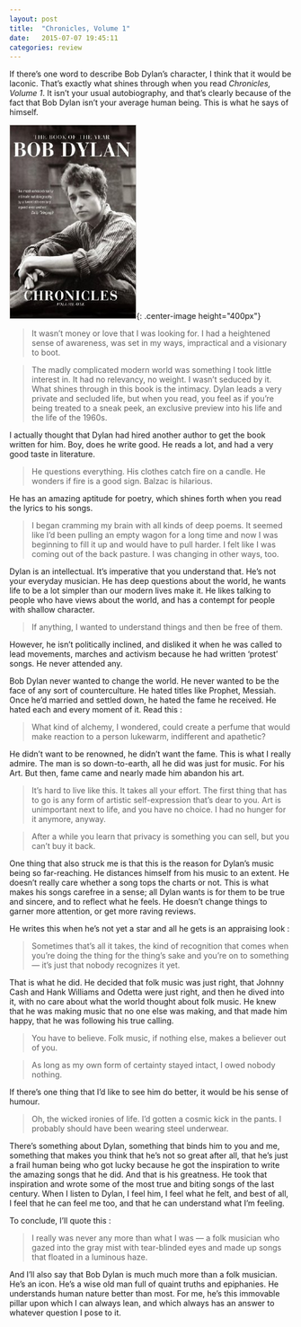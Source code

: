 ```yaml
---
layout: post
title:  "Chronicles, Volume 1"
date:   2015-07-07 19:45:11
categories: review
---
```



If there’s one word to describe Bob Dylan’s character, I think that it would be laconic. That’s exactly what shines through when you read _Chronicles, Volume 1_. It isn’t your usual autobiography, and that’s clearly because of the fact that Bob Dylan isn’t your average human being. This is what he says of himself.

![My helpfl](/assets/chronicles.jpg){: .center-image height="400px"}

> It wasn’t money or love that I was looking for. I had a heightened sense of awareness, was set in my ways, impractical and a visionary to boot.

> The madly complicated modern world was something I took little interest in. It had no relevancy, no weight. I wasn’t seduced by it.
What shines through in this book is the intimacy. Dylan leads a very private and secluded life, but when you read, you feel as if you’re being treated to a sneak peek, an exclusive preview into his life and the life of the 1960s.

I actually thought that Dylan had hired another author to get the book written for him. Boy, does he write good. He reads a lot, and had a very good taste in literature.

> He questions everything. His clothes catch fire on a candle. He wonders if fire is a good sign. Balzac is hilarious.

He has an amazing aptitude for poetry, which shines forth when you read the lyrics to his songs.

> I began cramming my brain with all kinds of deep poems. It seemed like I’d been pulling an empty wagon for a long time and now I was beginning to fill it up and would have to pull harder. I felt like I was coming out of the back pasture. I was changing in other ways, too.

Dylan is an intellectual. It’s imperative that you understand that. He’s not your everyday musician. He has deep questions about the world, he wants life to be a lot simpler than our modern lives make it. He likes talking to people who have views about the world, and has a contempt for people with shallow character.

> If anything, I wanted to understand things and then be free of them.

 However, he isn’t politically inclined, and disliked it when he was called to lead movements, marches and activism because he had written ‘protest’ songs. He never attended any.

Bob Dylan never wanted to change the world. He never wanted to be the face of any sort of counterculture. He hated titles like Prophet, Messiah. Once he’d married and settled down, he hated the fame he received. He hated each and every moment of it. Read this :

> What kind of alchemy, I wondered, could create a perfume that would make reaction to a person lukewarm, indifferent and apathetic?

He didn’t want to be renowned, he didn’t want the fame. This is what I really admire. The man is so down-to-earth, all he did was just for music. For his Art. But then, fame came and nearly made him abandon his art.

> It’s hard to live like this. It takes all your effort. The first thing that has to go is any form of artistic self-expression that’s dear to you. Art is unimportant next to life, and you have no choice. I had no hunger for it anymore, anyway.

> After a while you learn that privacy is something you can sell, but you can’t buy it back.

One thing that also struck me is that this is the reason for Dylan’s music being so far-reaching. He distances himself from his music to an extent. He doesn’t really care whether a song tops the charts or not. This is what makes his songs carefree in a sense; all Dylan wants is for them to be true and sincere, and to reflect what he feels. He doesn’t change things to garner more attention, or get more raving reviews.

He writes this when he’s not yet a star and all he gets is an appraising look :

> Sometimes that’s all it takes, the kind of recognition that comes when you’re doing the thing for the thing’s sake and you’re on to something — it’s just that nobody recognizes it yet.

That is what he did. He decided that folk music was just right, that Johnny Cash and Hank Williams and Odetta were just right, and then he dived into it, with no care about what the world thought about folk music. He knew that he was making music that no one else was making, and that made him happy, that he was following his true calling.

> You have to believe. Folk music, if nothing else, makes a believer out of you.

> As long as my own form of certainty stayed intact, I owed nobody nothing.

If there’s one thing that I’d like to see him do better, it would be his sense of humour.

> Oh, the wicked ironies of life. I’d gotten a cosmic kick in the pants. I probably should have been wearing steel underwear.

There’s something about Dylan, something that binds him to you and me, something that makes you think that he’s not so great after all, that he’s just a frail human being who got lucky because he got the inspiration to write the amazing songs that he did. And that is his greatness. He took that inspiration and wrote some of the most true and biting songs of the last century. When I listen to Dylan, I feel him, I feel what he felt, and best of all, I feel that he can feel me too, and that he can understand what I’m feeling.

To conclude, I’ll quote this :

> I really was never any more than what I was — a folk musician who gazed into the gray mist with tear-blinded eyes and made up songs that floated in a luminous haze.

And I’ll also say that Bob Dylan is much much more than a folk musician. He’s an icon. He’s a wise old man full of quaint truths and epiphanies. He understands human nature better than most. For me, he’s this immovable pillar upon which I can always lean, and which always has an answer to whatever question I pose to it.